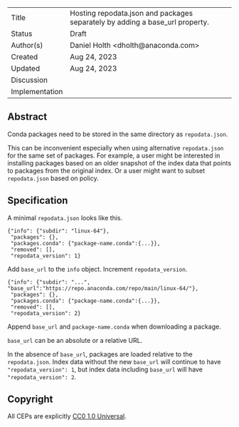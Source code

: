 <table>
<tr><td> Title </td><td> Hosting repodata.json and packages separately by adding a base_url property. </td>
<tr><td> Status </td><td> Draft </td></tr>
<tr><td> Author(s) </td><td> Daniel Holth &lt;dholth@anaconda.com&gt;</td></tr>
<tr><td> Created </td><td> Aug 24, 2023</td></tr>
<tr><td> Updated </td><td> Aug 24, 2023</td></tr>
<tr><td> Discussion </td><td>  </td></tr>
<tr><td> Implementation </td><td>  </td></tr>
</table>

## Abstract

Conda packages need to be stored in the same directory as `repodata.json`.

This can be inconvenient especially when using alternative `repodata.json` for
the same set of packages. For example, a user might be interested in installing
packages based on an older snapshot of the index data that points to packages
from the original index. Or a user might want to subset `repodata.json` based on
policy.

## Specification

A minimal `repodata.json` looks like this.

```
{"info": {"subdir": "linux-64"},
 "packages": {},
 "packages.conda": {"package-name.conda":{...}},
 "removed": [],
 "repodata_version": 1}
```

Add `base_url` to the `info` object. Increment `repodata_version`.

```
{"info": {"subdir": "...", "base_url":"https://repo.anaconda.com/repo/main/linux-64/"},
 "packages": {},
 "packages.conda": {"package-name.conda":{...}},
 "removed": [],
 "repodata_version": 2}
 ```

Append `base_url` and `package-name.conda` when downloading a package.

`base_url` can be an absolute or a relative URL.

In the absence of `base_url`, packages are loaded relative to the
`repodata.json`. Index data without the new `base_url` will continue to have
`"repodata_version": 1`, but index data including `base_url` will have
`"repodata_version": 2`.

## Copyright

All CEPs are explicitly [CC0 1.0 Universal](https://creativecommons.org/publicdomain/zero/1.0/).
